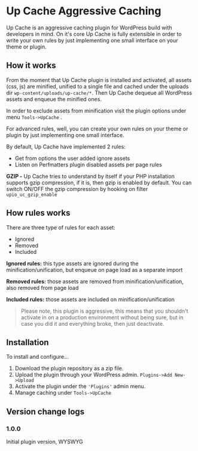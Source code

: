 Up Cache Aggressive Caching 
==================

Up Cache is an aggressive caching plugin for WordPress build with developers in mind. 
On it's core Up Cache is fully extensible in order to write your own rules by just implementing 
one small interface on your theme or plugin.

How it works
------------------
From the moment that Up Cache plugin is installed and activated, 
all assets (css, js) are minified, unified to a single file and cached under the uploads dir `wp-content/uploads/up-cache/*`. 
Then Up Cache dequeue all WordPress assets and enqueue the minified ones. 

In order to exclude assets from minification visit the plugin options under menu `Tools->UpCache` .

For advanced rules, well, you can create your own rules on your theme or plugin by just implementing one small interface.

By default, Up Cache have implemented 2 rules:
 
- Get from options the user added ignore assets
- Listen on Perfmatters plugin disabled assets per page rules

**GZIP -** Up Cache tries to understand by itself if your PHP installation supports 
gzip compression, if it is, then gzip is enabled by default. 
You can switch ON/OFF the gzip compression by hooking on filter `upio_uc_gzip_enable`

How rules works
------------------
There are three type of rules for each asset:
- Ignored
- Removed
- Included

**Ignored rules:** this type assets are ignored during the minification/unification, but enqueue on page load as a separate import

**Removed rules:** those assets are removed from minification/unification, also removed from page load

**Included rules:** those assets are included on minification/unification

> Please note, this plugin is aggressive, 
> this means that you shouldn't activate in on a production environment without being sure,
> but in case you did it and everything broke, then just deactivate. 

Installation
------------

To install and configure...

1. Download the plugin repository as a zip file.
2. Upload the plugin through your WordPress admin. `Plugins->Add New->Upload`
3. Activate the plugin under the `'Plugins'` admin menu.
4. Manage caching under `Tools->UpCache`

Version change logs
--------------

### 1.0.0
Initial plugin version, WYSWYG
